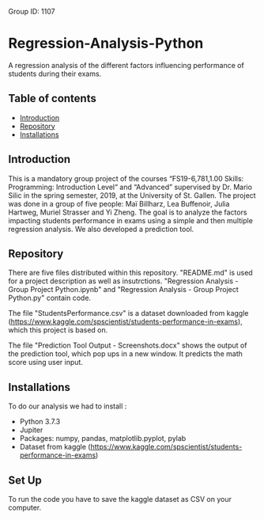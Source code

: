 Group ID: 1107

# Regression-Analysis-Python
A regression analysis of the different factors influencing performance of students during their exams. 

## Table of contents
* [Introduction](#Introduction)
* [Repository](#Repository)
* [Installations](#Installations)
  
## Introduction
This is a mandatory group project  of the courses “FS19-6,781,1.00 Skills: Programming: Introduction Level“ and “Advanced” supervised by Dr. Mario Silic in the spring semester, 2019, at the University of St. Gallen. The project was done in a group of five people: Maï Billharz, Lea Buffenoir, Julia Hartweg, Muriel Strasser and Yi Zheng. 
The goal is to analyze the factors impacting students performance in exams using a simple and then multiple regression analysis. We also developed a prediction tool. 

## Repository

There are five files distributed within this repository. "README.md" is used for a project description as well as insutrctions. "Regression Analysis - Group Project Python.ipynb" and "Regression Analysis - Group Project Python.py" contain code.

The file "StudentsPerformance.csv" is a dataset downloaded from kaggle (https://www.kaggle.com/spscientist/students-performance-in-exams), which this project is based on.

The file "Prediction Tool Output - Screenshots.docx" shows the output of the prediction tool, which pop ups in a new window. It predicts the math score using user input.

## Installations 
To do our analysis we had to install : 
* Python 3.7.3
* Jupiter
* Packages: numpy, pandas, matplotlib.pyplot, pylab 
* Dataset from kaggle (https://www.kaggle.com/spscientist/students-performance-in-exams) 

## Set Up 
To run the code you have to save the kaggle dataset as CSV on your computer. 
